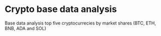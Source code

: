 # Crypto base data analysis

Base data analysis top five cryptocurrecies by market shares (BTC, ETH, BNB, ADA and SOL) 